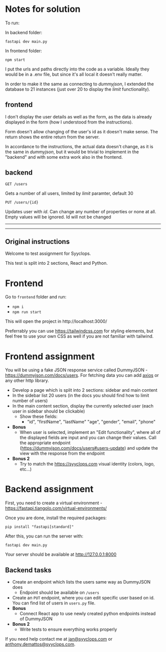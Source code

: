 # Notes for solution

To run: 

In backend folder: 
```
fastapi dev main.py
```
In frontend folder:

```
npm start
```


I put the urls and paths directly into the code as a variable. Ideally they would be in a .env file, but since it's all local it doesn't really matter.

In order to make it the same as connecting to *dummyjson*, I extended the database to 21 instances (just over 20 to display the *limit* functionality).

## frontend
I don't display the user details as well as the form, as the data is already displayed in the form (how I understood from the instructions).

Form doesn't allow changing of the user's id as it doesn't make sense. The return shows the entire return from the server. 

In accordance to the instructions, the actual data doesn't change, as it is the same in *dummyjson*, but it would be trivial to implement in the "backend" and with some extra work also in the frontend.

## backend
```
GET /users
```
Gets a number of all users, limited by *limit* paramter, default 30

```
PUT /users/{id}
```
Updates user with *id*. Can change any number of properties or none at all. Empty values will be ignored. Id will not be changed


<hr/>
<hr/>

## Original instructions




Welcome to test assignment for Syyclops.

This test is split into 2 sections, React and Python.

# Frontend
Go to `frontend` folder and run:
- `npm i`
- `npm run start`

This will open the project in http://localhost:3000/

Preferrably you can use https://tailwindcss.com for styling elements, but feel free to use your own CSS as well if you are not familiar with tailwind.

# Frontend assignment
You will be using a fake JSON response service called DummyJSON - https://dummyjson.com/docs/users. For fetching data you can add [axios](https://axios-http.com/docs/intro) or any other http library.
- Develop a page which is split into 2 sections: sidebar and main content
- In the sidebar list 20 users (in the docs you should find how to limit number of users)
- In the main content section, display the currently selected user (each user in sidebar should be clickable)
  - Show these fields:
    - "id", "firstName", "lastName" "age", "gender", "email", "phone"
- **Bonus**
  - When user is selected, implement an "Edit functionality", where all of the displayed fields are input and you can change their values. Call the appropriate endpoint (https://dummyjson.com/docs/users#users-update) and update the view with the response from the endpoint
- **Bonus 2**
  - Try to match the https://syyclops.com visual identity (colors, logo, etc...)


# Backend assignment
First, you need to create a virtual environment - https://fastapi.tiangolo.com/virtual-environments/

Once you are done, install the required packages:

```
pip install "fastapi[standard]"
```

After this, you can run the server with:

```
fastapi dev main.py
```

Your server should be available at http://127.0.0.1:8000

## Backend tasks

- Create an endpoint which lists the users same way as DummyJSON does
  - Endpoint should be available on `/users`
- Create an `PUT` endpoint, where you can edit specific user based on id. You can find list of users in `users.py` file.
- **Bonus**
  - Connect React app to use newly created python endpoints instead of DummyJSON
- **Bonus 2**
  - Write tests to ensure everything works properly

If you need help contact me at jan@syyclops.com or anthony.demattos@syyclops.com.

